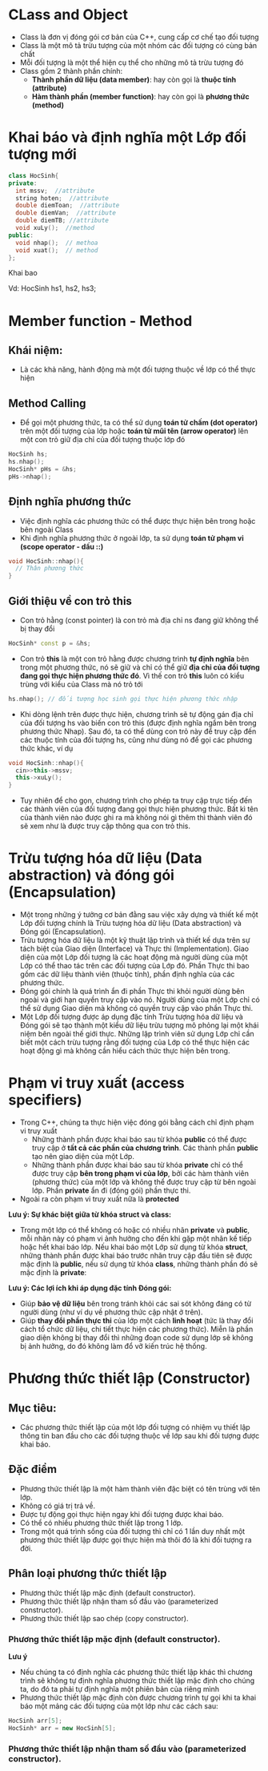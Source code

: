 # CLass and Object
- Class là đơn vị đóng gói cơ bản của C++, cung cấp cơ chế tạo đối tượng
- Class là một mô tả trừu tượng của một nhóm các đối tượng có cùng bản chất
- Mỗi đối tượng là một thể hiện cụ thể cho những mô tả trừu tượng đó
- Class gồm 2 thành phần chính:
  - **Thành phần dữ liệu (data member)**: hay còn gọi là **thuộc tính (attribute)**
  - **Hàm thành phần (member function)**: hay còn gọi là **phương thức (method)**
# Khai báo và định nghĩa một Lớp đối tượng mới
```cpp
class HocSinh{
private:
  int mssv;  //attribute
  string hoten;  //attribute
  double diemToan;  //attribute
  double diemVan;  //attribute
  double diemTB; //attribute
  void xuLy();  //method
public:
  void nhap();  // methoa
  void xuat();  // method
};
```
Khai bao

Vd: HocSinh hs1, hs2, hs3;
# Member function - Method
## Khái niệm:  
- Là các khả năng, hành động mà một đối tượng thuộc về lớp có thể thực hiện
## Method Calling
- Để gọi một phương thức, ta có thể sử dụng **toán tử chấm (dot operator)** trên một đối tượng của lớp hoặc **toán tử mũi tên (arrow operator)** lên một con trỏ giữ địa chỉ của đối tượng thuộc lớp đó
```cpp
HocSinh hs;
hs.nhap();
HocSinh* pHs = &hs;
pHs->nhap();
```
## Định nghĩa phương thức
- Việc định nghĩa các phương thức có thể được thực hiện bên trong hoặc bên ngoài Class
- Khi định nghĩa phương thức ở ngoài lớp, ta sử dụng **toán tử phạm vi (scope operator - dấu ::)**
```cpp
void HocSinh::nhap(){
  // Thân phương thức
}
```
## Giới thiệu về con trỏ this
- Con trỏ hằng (const pointer) là con trỏ mà địa chỉ ns đang giữ không thể bị thay đổi
```cpp
HocSinh* const p = &hs;
```
- Con trỏ **this** là một con trỏ hằng được chương trình **tự định nghĩa** bên trong một phương thức, nó sẽ giữ và chỉ có thể giữ **địa chỉ của đối tượng đang gọi thực hiện phương thức đó**. Vì thế con trỏ **this** luôn có kiểu trùng với kiểu của Class mà nó trỏ tới
```cpp
hs.nhap(); // đối tượng học sinh gọi thực hiện phương thức nhập
```
- Khi dòng lệnh trên được thực hiện, chương trình sẽ tự động gán địa chỉ của đối tượng hs vào
biến con trỏ this (được định nghĩa ngầm bên trong phương thức Nhap). Sau đó, ta có thể
dùng con trỏ này để truy cập đến các thuộc tính của đối tượng hs, cũng như dùng nó để gọi
các phương thức khác, ví dụ
```cpp
void HocSinh::nhap(){
  cin>>this->mssv;
  this->xuLy();
}
```
- Tuy nhiên để cho gọn, chương trình cho phép ta truy cập trực tiếp đến các thành viên của
đối tượng đang gọi thực hiện phương thức. Bất kì tên của thành viên nào được ghi ra mà
không nói gì thêm thì thành viên đó sẽ xem như là được truy cập thông qua con trỏ this.
# Trừu tượng hóa dữ liệu (Data abstraction) và đóng gói (Encapsulation)
- Một trong những ý tưởng cơ bản đằng sau việc xây dựng và thiết kế một Lớp đối tượng
chính là Trừu tượng hóa dữ liệu (Data abstraction) và Đóng gói (Encapsulation).
- Trừu tượng hóa dữ liệu là một kỹ thuật lập trình và thiết kế dựa trên sự tách biệt của Giao
diện (Interface) và Thực thi (Implementation). Giao diện của một Lớp đối tượng là các
hoạt động mà người dùng của một Lớp có thể thao tác trên các đối tượng của Lớp đó. Phần
Thực thi bao gồm các dữ liệu thành viên (thuộc tính), phần định nghĩa của các phương thức.
- Đóng gói chính là quá trình ẩn đi phần Thực thi khỏi người dùng bên ngoài và giới hạn
quyền truy cập vào nó. Người dùng của một Lớp chỉ có thể sử dụng Giao diện mà không có
quyền truy cập vào phần Thực thi.
- Một Lớp đối tượng được áp dụng đặc tính Trừu tượng hóa dữ liệu và Đóng gói sẽ tạo
thành một kiểu dữ liệu trừu tượng mô phỏng lại một khái niệm bên ngoài thế giới thực.
Những lập trình viên sử dụng Lớp chỉ cần biết một cách trừu tượng rằng đối tượng của Lớp
có thể thực hiện các hoạt động gì mà không cần hiểu cách thức thực hiện bên trong.
# Phạm vi truy xuất (access specifiers)
- Trong C++, chúng ta thực hiện việc đóng gói bằng cách chỉ định phạm vi truy xuất
  - Những thành phần được khai báo sau từ khóa **public** có thể được truy cập ở **tất cả
các phần của chương trình**. Các thành phần **public** tạo nên giao diện của một Lớp.
  - Những thành phần được khai báo sau từ khóa **private** chỉ có thể được truy cập **bên
trong phạm vi của lớp**, bởi các hàm thành viên (phương thức) của một lớp và không
thể được truy cập từ bên ngoài lớp. Phần **private** ẩn đi (đóng gói) phần thực thi.
- Ngoài ra còn phạm vi truy xuất nữa là **protected**

**Lưu ý: Sự khác biệt giữa từ khóa struct và class:**
- Trong một lớp có thể không có hoặc có nhiều nhãn **private** và **public**, mỗi nhãn này
có phạm vi ảnh hưởng cho đến khi gặp một nhãn kế tiếp hoặc hết khai báo lớp.
Nếu khai báo một Lớp sử dụng từ khóa **struct**, những thành phần được khai báo trước
nhãn truy cập đầu tiên sẽ được mặc định là **public**, nếu sử dụng từ khóa **class**, những
thành phần đó sẽ mặc định là **private**:

**Lưu ý: Các lợi ích khi áp dụng đặc tính Đóng gói:**
- Giúp **bảo vệ dữ liệu** bên trong tránh khỏi các sai sót không đáng có từ người dùng (như
ví dụ về phương thức cập nhật ở trên).
- Giúp **thay đổi phần thực thi** của lớp một cách **linh hoạt** (tức là thay đổi cách tổ chức dữ
liệu, chi tiết thực hiện các phương thức). Miễn là phần giao diện không bị thay đổi thì
những đoạn code sử dụng lớp sẽ không bị ảnh hưởng, do đó không làm đổ vỡ kiến trúc
hệ thống.
# Phương thức thiết lập (Constructor)
## Mục tiêu:
- Các phương thức thiết lập của một lớp đối tượng có nhiệm vụ thiết lập thông tin ban
đầu cho các đối tượng thuộc về lớp sau khi đối tượng được khai báo.
## Đặc điểm
- Phương thức thiết lập là một hàm thành viên đặc biệt có tên trùng với tên lớp.
- Không có giá trị trả về.
- Được tự động gọi thực hiện ngay khi đối tượng được khai báo.
- Có thể có nhiều phương thức thiết lập trong 1 lớp.
- Trong một quá trình sống của đối tượng thì chỉ có 1 lần duy nhất một phương thức
thiết lập được gọi thực hiện mà thôi đó là khi đối tượng ra đời.
## Phân loại phương thức thiết lập
- Phương thức thiết lập mặc định (default constructor).
- Phương thức thiết lập nhận tham số đầu vào (parameterized constructor).
- Phương thức thiết lập sao chép (copy constructor).
### Phương thức thiết lập mặc định (default constructor).
**Lưu ý**
- Nếu chúng ta có định nghĩa các phương thức thiết lập khác thì chương trình sẽ không
tự định nghĩa phương thức thiết lập mặc định cho chúng ta, do đó ta phải tự định nghĩa
một phiên bản của riêng mình
- Phương thức thiết lập mặc định còn được chương trình tự gọi khi ta khai báo một mảng
các đối tượng của một lớp như các cách sau:
```cpp
HocSinh arr[5];
HocSinh* arr = new HocSinh[5];
```
### Phương thức thiết lập nhận tham số đầu vào (parameterized constructor).


